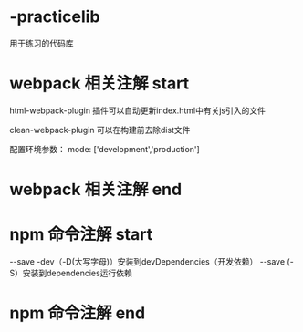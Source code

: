 # -practicelib
用于练习的代码库

# webpack 相关注解 start
  html-webpack-plugin 插件可以自动更新index.html中有关js引入的文件

  clean-webpack-plugin 可以在构建前去除dist文件

  配置环境参数： mode: ['development','production']

# webpack 相关注解 end

# npm 命令注解 start
  --save -dev（-D(大写字母)）安装到devDependencies（开发依赖）
  --save (-S）安装到dependencies运行依赖
# npm 命令注解 end